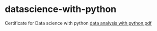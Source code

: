 # datascience-with-python
Certificate for Data science with python
[data analysis with python.pdf](https://github.com/SABDIKADIR/datascience-with-python/files/11437810/data.analysis.with.python.pdf)
